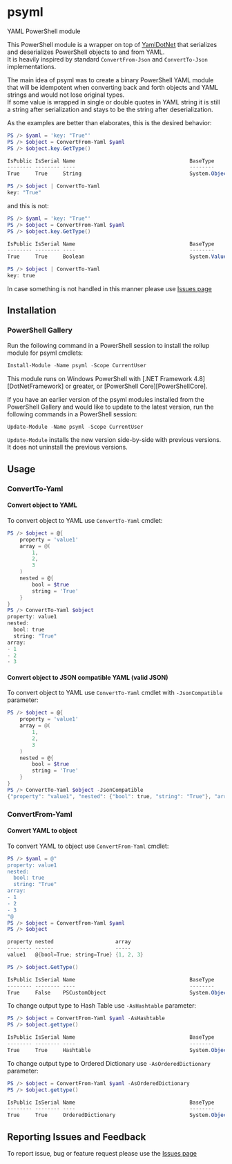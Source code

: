 # psyml

YAML PowerShell module

This PowerShell module is a wrapper on top of [YamlDotNet][YamlDotNet] that serializes and deserializes PowerShell objects to and from YAML.  
It is heavily inspired by standard `ConvertFrom-Json` and `ConvertTo-Json` implementations.

The main idea of psyml was to create a binary PowerShell YAML module that will be idempotent when converting back and forth objects and YAML strings and would not lose original types.  
If some value is wrapped in single or double quotes in YAML string it is still a string after serialization and stays to be the string after deserialization.

As the examples are better than elaborates, this is the desired behavior:

```powershell
PS /> $yaml = 'key: "True"'
PS /> $object = ConvertFrom-Yaml $yaml
PS /> $object.key.GetType()

IsPublic IsSerial Name                                     BaseType
-------- -------- ----                                     --------
True     True     String                                   System.Object

PS /> $object | ConvertTo-Yaml
key: "True"
```

and this is not:

```powershell
PS /> $yaml = 'key: "True"'
PS /> $object = ConvertFrom-Yaml $yaml
PS /> $object.key.GetType()

IsPublic IsSerial Name                                     BaseType
-------- -------- ----                                     --------
True     True     Boolean                                  System.ValueType

PS /> $object | ConvertTo-Yaml
key: true
```

In case something is not handled in this manner please use [Issues page][GitHubIssues]

## Installation

### PowerShell Gallery

Run the following command in a PowerShell session to install the rollup module for psyml cmdlets:

```powershell
Install-Module -Name psyml -Scope CurrentUser
```

This module runs on Windows PowerShell with [.NET Framework 4.8][DotNetFramework] or greater, or [PowerShell Core][PowerShellCore].

If you have an earlier version of the psyml modules installed from the PowerShell Gallery and would like to update to the latest version, run the following commands in a PowerShell session:

```powershell
Update-Module -Name psyml -Scope CurrentUser
```

`Update-Module` installs the new version side-by-side with previous versions. It does not uninstall the previous versions.

## Usage

### ConvertTo-Yaml

#### Convert object to YAML

To convert object to YAML use `ConvertTo-Yaml` cmdlet:

```powershell
PS /> $object = @{
    property = 'value1'
    array = @(
        1,
        2,
        3
    )
    nested = @{
        bool = $true
        string = 'True'
    }
}
PS /> ConvertTo-Yaml $object
property: value1
nested:
  bool: true
  string: "True"
array:
- 1
- 2
- 3
```

#### Convert object to JSON compatible YAML (valid JSON)

To convert object to YAML use `ConvertTo-Yaml` cmdlet with `-JsonCompatible` parameter:

```powershell
PS /> $object = @{
    property = 'value1'
    array = @(
        1,
        2,
        3
    )
    nested = @{
        bool = $true
        string = 'True'
    }
}
PS /> ConvertTo-Yaml $object -JsonCompatible
{"property": "value1", "nested": {"bool": true, "string": "True"}, "array": [1, 2, 3]}
```

### ConvertFrom-Yaml

#### Convert YAML to object

To convert YAML to object use `ConvertFrom-Yaml` cmdlet:

```powershell
PS /> $yaml = @"
property: value1
nested:
  bool: true
  string: "True"
array:
- 1
- 2
- 3
"@
PS /> $object = ConvertFrom-Yaml $yaml
PS /> $object

property nested                    array
-------- ------                    -----
value1   @{bool=True; string=True} {1, 2, 3}

PS /> $object.GetType()

IsPublic IsSerial Name                                     BaseType
-------- -------- ----                                     --------
True     False    PSCustomObject                           System.Object
```

To change output type to Hash Table use `-AsHashtable` parameter:

```powershell
PS /> $object = ConvertFrom-Yaml $yaml -AsHashtable
PS /> $object.gettype()

IsPublic IsSerial Name                                     BaseType
-------- -------- ----                                     --------
True     True     Hashtable                                System.Object
```

To change output type to Ordered Dictionary use `-AsOrderedDictionary` parameter:

```powershell
PS /> $object = ConvertFrom-Yaml $yaml -AsOrderedDictionary
PS /> $object.gettype()

IsPublic IsSerial Name                                     BaseType
-------- -------- ----                                     --------
True     True     OrderedDictionary                        System.Object
```

## Reporting Issues and Feedback

To report issue, bug or feature request please use the [Issues page][GitHubIssues]

<!-- References -->

<!-- Local -->
[GitHubIssues]: https://github.com/bitrut94/psyml/issues

<!-- External -->
[YamlDotNet]: https://github.com/aaubry/YamlDotNet
